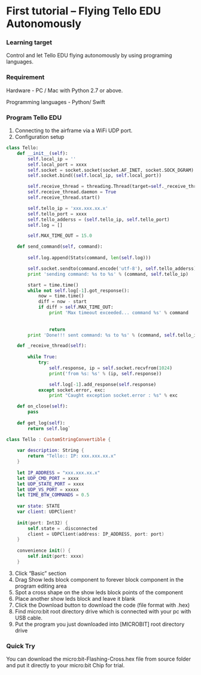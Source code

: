 # First tutorial – Flying Tello EDU Autonomously

### Learning target

Control and let Tello EDU flying autonomously by using programing languages.
### Requirement
Hardware - PC / Mac with Python 2.7 or above.

Programming languages - Python/ Swift

### Program Tello EDU
1.	Connecting to the airframe via a WiFi UDP port.
2.	Configuration setup
```python
class Tello:
    def __init__(self):
        self.local_ip = ''
        self.local_port = xxxx
        self.socket = socket.socket(socket.AF_INET, socket.SOCK_DGRAM)
        self.socket.bind((self.local_ip, self.local_port))

        self.receive_thread = threading.Thread(target=self._receive_thread)
        self.receive_thread.daemon = True
        self.receive_thread.start()

        self.tello_ip = 'xxx.xxx.xx.x'
        self.tello_port = xxxx
        self.tello_adderss = (self.tello_ip, self.tello_port)
        self.log = []

        self.MAX_TIME_OUT = 15.0

    def send_command(self, command):
      
        self.log.append(Stats(command, len(self.log)))

        self.socket.sendto(command.encode('utf-8'), self.tello_adderss)
        print 'sending command: %s to %s' % (command, self.tello_ip)

        start = time.time()
        while not self.log[-1].got_response():
            now = time.time()
            diff = now - start
            if diff > self.MAX_TIME_OUT:
                print 'Max timeout exceeded... command %s' % command
               
               
                return
        print 'Done!!! sent command: %s to %s' % (command, self.tello_ip)

    def _receive_thread(self):
       
        while True:
            try:
                self.response, ip = self.socket.recvfrom(1024)
                print('from %s: %s' % (ip, self.response))

                self.log[-1].add_response(self.response)
            except socket.error, exc:
                print "Caught exception socket.error : %s" % exc

    def on_close(self):
        pass
       
    def get_log(self):
        return self.log`
```

```Swift
class Tello : CustomStringConvertible {
    
    var description: String {
        return "Tello:: IP: xxx.xxx.xx.x"
    }
    
    let IP_ADDRESS = "xxx.xxx.xx.x"
    let UDP_CMD_PORT = xxxx
    let UDP_STATE_PORT = xxxx
    let UDP_VS_PORT = xxxxx
    let TIME_BTW_COMMANDS = 0.5
    
    var state: STATE
    var client: UDPClient?
    
    init(port: Int32) {
        self.state = .disconnected
        client = UDPClient(address: IP_ADDRESS, port: port)
    }
    
    convenience init() {
        self.init(port: xxxx)
    }
```
3.	Click “Basic” section
4.	Drag Show leds block component to forever block component in the program editing area
5.	Spot a cross shape on the show leds block points of the component
6.	Place another show leds block and leave it blank
7.	Click the Download button to download the code (file format with .hex)
8.	Find micro:bit root directory drive which is connected with your pc with USB cable.
9.	Put the program you just downloaded into [MICROBIT] root directory drive

### Quick Try
You can download the micro:bit-Flashing-Cross.hex file from source folder and put it directly to your micro:bit Chip for trial.


